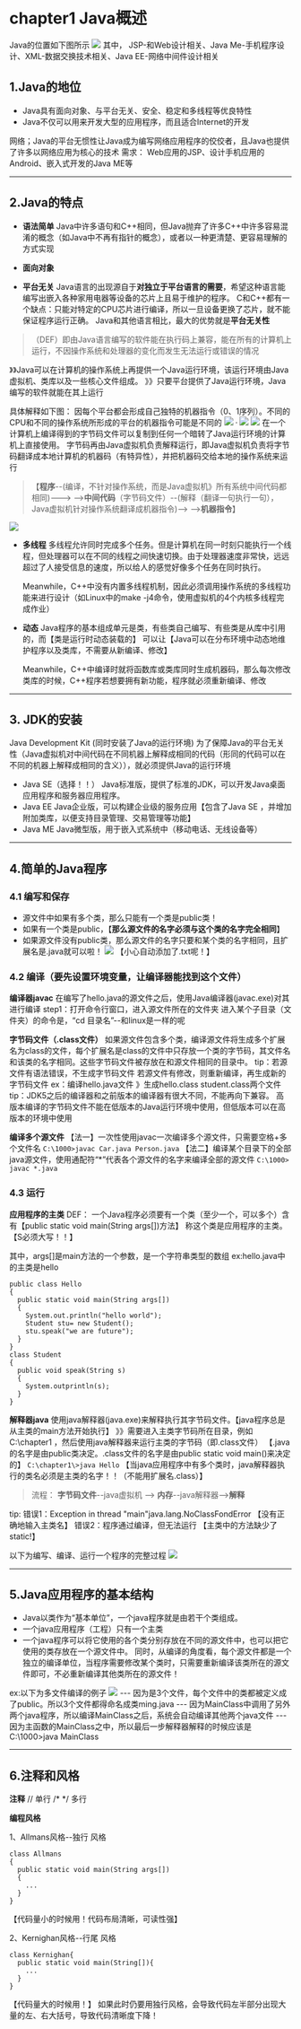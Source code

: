 # chapter1 Java概述
Java的位置如下图所示
![](./../images/1_xiandao.jpg)
其中，
JSP-和Web设计相关、Java Me-手机程序设计、XML-数据交换技术相关、Java EE-网络中间件设计相关

## 1.Java的地位
- Java具有面向对象、与平台无关、安全、稳定和多线程等优良特性
- Java不仅可以用来开发大型的应用程序，而且适合Internet的开发

网络；Java的平台无惯性让Java成为编写网络应用程序的佼佼者，且Java也提供了许多以网络应用为核心的技术
需求： Web应用的JSP、设计手机应用的Android、嵌入式开发的Java ME等
__________________
## 2.Java的特点

- **语法简单**
Java中许多语句和C++相同，但Java抛弃了许多C++中许多容易混淆的概念（如Java中不再有指针的概念），或者以一种更清楚、更容易理解的方式实现

- **面向对象**
- **平台无关**
  Java语言的出现源自于**对独立于平台语言的需要**，希望这种语言能编写出嵌入各种家用电器等设备的芯片上且易于维护的程序。
  C和C++都有一个缺点：只能对特定的CPU芯片进行编译，所以一旦设备更换了芯片，就不能保证程序运行正确。
  Java和其他语言相比，最大的优势就是**平台无关性**
> （DEF）即由Java语言编写的软件能在执行码上兼容，能在所有的计算机上运行，不因操作系统和处理器的变化而发生无法运行或错误的情况

  》》Java可以在计算机的操作系统上再提供一个Java运行环境，该运行环境由Java虚拟机、类库以及一些核心文件组成。
  》》只要平台提供了Java运行环境，Java编写的软件就能在其上运行

具体解释如下图：
因每个平台都会形成自己独特的机器指令（0、1序列）。不同的CPU和不同的操作系统所形成的平台的机器指令可能是不同的
![](./../images/1_C.jpg)
·
![](./../images/1_J.jpg)
![](./../images/1_virtual.jpg)
在一个计算机上编译得到的字节码文件可以复制到任何一个暗转了Java运行环境的计算机上直接使用。
字节码再由Java虚拟机负责解释运行，即Java虚拟机负责将字节码翻译成本地计算机的机器码（有特异性），并把机器码交给本地的操作系统来运行
> 【**程序**--(编译，不针对操作系统，而是Java虚拟机》所有系统中间代码都相同)--->
>  -->**中间代码**（字节码文件）--(解释（翻译一句执行一句），Java虚拟机针对操作系统翻译成机器指令)-->
>  -->**机器指令**】

![](./../images/1_pro.jpg)

- **多线程**
  多线程允许同时完成多个任务。但是计算机在同一时刻只能执行一个线程，但处理器可以在不同的线程之间快速切换。由于处理器速度非常快，远远超过了人接受信息的速度，所以给人的感觉好像多个任务在同时执行。

  Meanwhile，C++中没有内置多线程机制，因此必须调用操作系统的多线程功能来进行设计（如Linux中的make -j4命令，使用虚拟机的4个内核多线程完成作业）

- **动态**
  Java程序的基本组成单元是类，有些类自己编写、有些类是从库中引用的，而【类是运行时动态装载的】
  可以让【Java可以在分布环境中动态地维护程序以及类库，不需要从新编译、修改】

  Meanwhile，C++中编译时就将函数库或类库同时生成机器码，那么每次修改类库的时候，C++程序若想要拥有新功能，程序就必须重新编译、修改
___________

## 3. JDK的安装
Java Development Kit (同时安装了Java的运行环境)
为了保障Java的平台无关性（Java虚拟机对中间代码在不同机器上解释成相同的代码（形同的代码可以在不同的机器上解释成相同的含义）），就必须提供Java的运行环境
- Java SE（选择！！）
  Java标准版，提供了标准的JDK，可以开发Java桌面应用程序和服务器应用程序。
- Java EE
  Java企业版，可以构建企业级的服务应用【包含了Java SE ，并增加附加类库，以便支持目录管理、交易管理等功能】
- Java ME
  Java微型版，用于嵌入式系统中（移动电话、无线设备等）
___________________

## 4.简单的Java程序

### 4.1 编写和保存 
- 源文件中如果有多个类，那么只能有一个类是public类！
- 如果有一个类是public，【**那么源文件的名字必须与这个类的名字完全相同**】
- 如果源文件没有public类，那么源文件的名字只要和某个类的名字相同，且扩展名是.java就可以啦！
![](./../images/1_baocun.jpg)
【小心自动添加了.txt呢！】

### 4.2 编译（要先设置环境变量，让编译器能找到这个文件）
**编译器javac**
在编写了hello.java的源文件之后，使用Java编译器(javac.exe)对其进行编译
step1：打开命令行窗口，进入源文件所在的文件夹
       进入某个子目录（文件夹）的命令是，“cd 目录名”--和linux是一样的呢

**字节码文件（.class文件）**
如果源文件包含多个类，编译源文件将生成多个扩展名为class的文件，每个扩展名是class的文件中只存放一个类的字节码，其文件名和该类的名字相同。这些字节码文件被存放在和源文件相同的目录中。
tip：若源文件有语法错误，不生成字节码文件
     若源文件有修改，则重新编译，再生成新的字节码文件
ex：编译hello.java文件
   》生成hello.class student.class两个文件
tip：JDK5之后的编译器和之前版本的编译器有很大不同，不能再向下兼容。
     高版本编译的字节码文件不能在低版本的Java运行环境中使用，但低版本可以在高版本的环境中使用

**编译多个源文件**
【法一】一次性使用javac一次编译多个源文件，只需要空格+多个文件名
`C:\1000>javac Car.java Person.java`
【法二】编译某个目录下的全部java源文件，使用通配符“*”代表各个源文件的名字来编译全部的源文件
`C:\1000> javac *.java`

### 4.3 运行

**应用程序的主类**
DEF：
一个Java程序必须要有一个类（至少一个，可以多个）含有【public static void main(String args[])方法】
称这个类是应用程序的主类。【S必须大写！！】

其中，args[]是main方法的一个参数，是一个字符串类型的数组
ex:hello.java中的主类是hello
```
public class Hello
{
  public static void main(String args[])
  {
    System.out.println("hello world");
    Student stu= new Student();
    stu.speak("we are future");
  }
}
class Student
{
  public void speak(String s)
  {
    System.outprintln(s);
  }
}
```

**解释器java**
使用java解释器(java.exe)来解释执行其字节码文件。【java程序总是从主类的main方法开始执行】
》》需要进入主类字节码所在目录，例如C:\chapter1 ，然后使用java解释器来运行主类的字节码（即.class文件）
【.java的名字是由public类决定。.class文件的名字是由public static void main()来决定的】
`C:\chapter1\>java Hello`
【当java应用程序中有多个类时，java解释器执行的类名必须是主类的名字！！（不能用扩展名.class）】

> 流程：
> **字节码文件**--java虚拟机 --> **内存**--java解释器-->**解释**

tip:
错误1：Exception in thread "main"java.lang.NoClassFondError
       【没有正确地输入主类名】
错误2：程序通过编译，但无法运行
       【主类中的方法缺少了static!】

以下为编写、编译、运行一个程序的完整过程
![](./../images/1_whole.jpg)

________________

## 5.Java应用程序的基本结构
- Java以类作为“基本单位”，一个java程序就是由若干个类组成。
- 一个java应用程序（工程）只有一个主类
- 一个java程序可以将它使用的各个类分别存放在不同的源文件中，也可以把它使用的类存放在一个源文件中。
  同时，从编译的角度看，每个源文件都是一个独立的编译单位，当程序需要修改某个类时，只需要重新编译该类所在的源文件即可，不必重新编译其他类所在的源文件！

ex:以下为多文件编译的例子
![](./../images/1_duo.jpg)
--- 因为是3个文件，每个文件中的类都被定义成了public。所以3个文件都得命名成类ming.java
--- 因为MainClass中调用了另外两个java程序，所以编译MainClass之后，系统会自动编译其他两个java文件
--- 因为主函数的MainClass之中，所以最后一步解释器解释的时候应该是
    C:\1000>java MainClass


________________
## 6.注释和风格

**注释**
//     单行
/* */  多行

**编程风格**

1、Allmans风格--独行 风格
```
class Allmans
{
  public static void main(String args[])
  {
    ...
  }
}
```

【代码量小的时候用！代码布局清晰，可读性强】


2、Kernighan风格--行尾 风格
```
class Kernighan{
  public static void main(String[]){
    ...
  }
}
```
【代码量大的时候用！】
如果此时仍要用独行风格，会导致代码左半部分出现大量的左、右大括号，导致代码清晰度下降！








